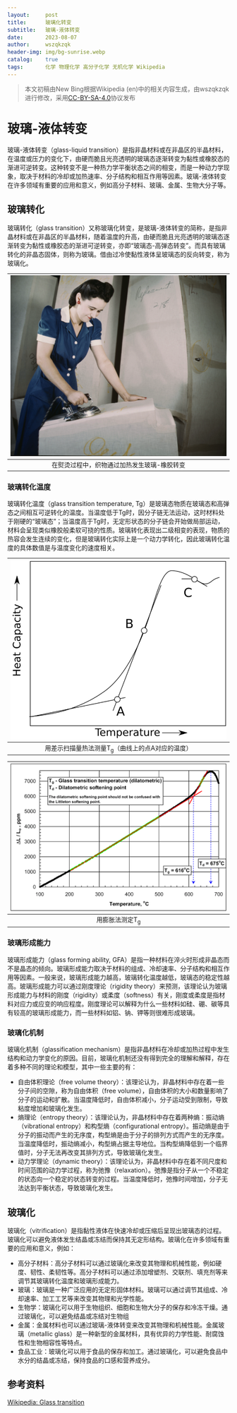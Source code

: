 ```yaml
---
layout:     post
title:      玻璃化转变
subtitle:   玻璃-液体转变
date:       2023-08-07
author:     wszqkzqk
header-img: img/bg-sunrise.webp
catalog:    true
tags:       化学 物理化学 高分子化学 无机化学 Wikipedia
--- 
```


> 本文初稿由New Bing根据Wikipedia (en)中的相关内容生成，由wszqkzqk进行修改，采用[CC-BY-SA-4.0](https://creativecommons.org/licenses/by-sa/4.0/)协议发布

# 玻璃-液体转变

玻璃-液体转变（glass-liquid transition）是指非晶材料或在非晶区的半晶材料，在温度或压力的变化下，由硬而脆且光亮透明的玻璃态逐渐转变为黏性或橡胶态的渐进可逆转变。这种转变不是一种热力学平衡状态之间的相变，而是一种动力学现象，取决于材料的冷却或加热速率、分子结构和相互作用等因素。玻璃-液体转变在许多领域有重要的应用和意义，例如高分子材料、玻璃、金属、生物大分子等。

## 玻璃转化

玻璃转化（glass transition）又称玻璃化转变，是玻璃-液体转变的简称，是指非晶材料或在非晶区的半晶材料，随着温度的升高，由硬而脆且光亮透明的玻璃态逐渐转变为黏性或橡胶态的渐进可逆转变，亦即“玻璃态-高弹态转变”。而具有玻璃转化的非晶态固体，则称为玻璃。借由过冷使黏性液体呈玻璃态的反向转变，称为玻璃化。

|[![#~/img/Glass-transition/Ironing.webp](/img/Glass-transition/Ironing.webp)](/img/Glass-transition/Ironing.webp)|
|:----:|
|在熨烫过程中，织物通过加热发生玻璃-橡胶转变|

### 玻璃转化温度

玻璃转化温度（glass transition temperature, Tg）是玻璃态物质在玻璃态和高弹态之间相互可逆转化的温度。当温度低于Tg时，因分子链无法运动，这时材料处于刚硬的“玻璃态”；当温度高于Tg时，无定形状态的分子链会开始做局部运动，材料会呈现类似橡胶般柔软可挠的性质。玻璃转化表现出二级相变的表现，物质的热容会发生连续的变化，但是玻璃转化实际上是一个动力学转化，因此玻璃转化温度的具体数值是与温度变化的速度相关。

|[![#~/img/Glass-transition/Tgdscenglish.svg](/img/Glass-transition/Tgdscenglish.svg)](/img/Glass-transition/Tgdscenglish.svg)|
|:----:|
|用差示扫描量热法测量T<sub>g</sub>（曲线上的点A对应的温度）|

|[![#~/img/Glass-transition/Tgdilatometric-lossless.webp](/img/Glass-transition/Tgdilatometric-lossless.webp)](/img/Glass-transition/Tgdilatometric-lossless.webp)|
|:----:|
|用膨胀法测定T<sub>g</sub>|

### 玻璃形成能力

玻璃形成能力（glass forming ability, GFA）是指一种材料在淬火时形成非晶态而不是晶态的倾向。玻璃形成能力取决于材料的组成、冷却速率、分子结构和相互作用等因素。一般来说，玻璃形成能力越高，玻璃转化温度越低，玻璃态的稳定性越高。玻璃形成能力可以通过刚度理论（rigidity theory）来预测，该理论认为玻璃形成能力与材料的刚度（rigidity）或柔度（softness）有关，刚度或柔度是指材料对应力或应变的响应程度。刚度理论可以解释为什么一些材料如硅、硼、碳等具有较高的玻璃形成能力，而一些材料如铝、钠、钾等则很难形成玻璃。

### 玻璃化机制

玻璃化机制（glassification mechanism）是指非晶材料在冷却或加热过程中发生结构和动力学变化的原因。目前，玻璃化机制还没有得到完全的理解和解释，存在着多种不同的理论和模型，其中一些主要的有：

- 自由体积理论（free volume theory）：该理论认为，非晶材料中存在着一些分子间的空隙，称为自由体积（free volume），自由体积的大小和数量影响了分子的运动和扩散。当温度降低时，自由体积减小，分子运动受到限制，导致粘度增加和玻璃化发生。
- 熵理论（entropy theory）：该理论认为，非晶材料中存在着两种熵：振动熵（vibrational entropy）和构型熵（configurational entropy）。振动熵是由于分子的振动而产生的无序度，构型熵是由于分子的排列方式而产生的无序度。当温度降低时，振动熵减小，构型熵占据主导地位。当构型熵降低到一个临界值时，分子无法再改变其排列方式，导致玻璃化发生。
- 动力学理论（dynamic theory）：该理论认为，非晶材料中存在着不同尺度和时间范围的动力学过程，称为弛豫（relaxation）。弛豫是指分子从一个不稳定的状态向一个稳定的状态转变的过程。当温度降低时，弛豫时间增加，分子无法达到平衡状态，导致玻璃化发生。

## 玻璃化

玻璃化（vitrification）是指黏性液体在快速冷却或压缩后呈现出玻璃态的过程。玻璃化可以避免液体发生结晶或冻结而保持其无定形结构。玻璃化在许多领域有重要的应用和意义，例如：

- 高分子材料：高分子材料可以通过玻璃化来改变其物理和机械性能，例如硬度、韧性、柔韧性等。高分子材料可以通过添加增塑剂、交联剂、填充剂等来调节其玻璃转化温度和玻璃形成能力。
- 玻璃：玻璃是一种广泛应用的无定形固体材料。玻璃可以通过调节其组成、冷却速率、加工工艺等来改变其物理和光学性能。
- 生物学：玻璃化可以用于生物组织、细胞和生物大分子的保存和冷冻干燥。通过玻璃化，可以避免结晶或冻结对生物组
- 金属：金属材料也可以通过玻璃-液体转变来改变其物理和机械性能。金属玻璃（metallic glass）是一种新型的金属材料，具有优异的力学性能、耐腐蚀性和生物相容性等特点。
- 食品工业：玻璃化可以用于食品的保存和加工。通过玻璃化，可以避免食品中水分的结晶或冻结，保持食品的口感和营养成分。

## 参考资料

[Wikipedia: Glass transition](https://en.wikipedia.org/wiki/Glass_transition)
